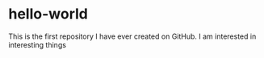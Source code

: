 # hello-world
This is the first repository I have ever created on GitHub. 
I am interested in interesting things 
